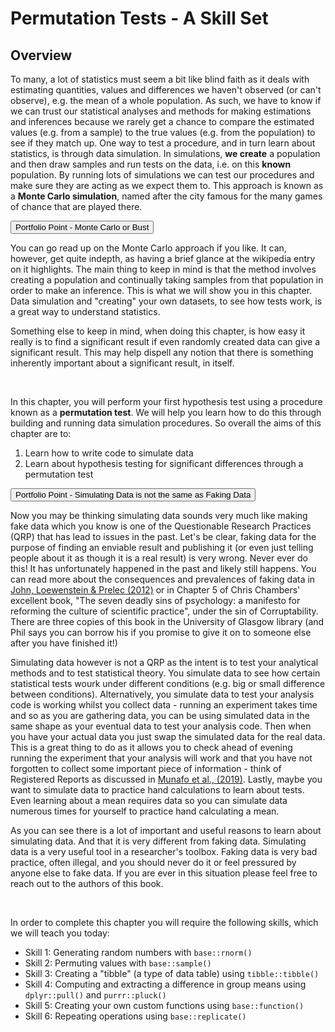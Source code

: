 # Permutation Tests - A Skill Set 

## Overview

To many, a lot of statistics must seem a bit like blind faith as it deals with estimating quantities, values and differences we haven't observed (or can't observe), e.g. the mean of a whole population. As such, we have to know if we can trust our statistical analyses and methods for making estimations and inferences because we rarely get a chance to compare the estimated values (e.g. from a sample) to the true values (e.g. from the population) to see if they match up. One way to test a procedure, and in turn learn about statistics, is through data simulation. In simulations, **we create** a population and then draw samples and run tests on the data, i.e. on this **known** population. By running lots of simulations we can test our procedures and make sure they are acting as we expect them to. This approach is known as a **Monte Carlo simulation**, named after the city famous for the many games of chance that are played there. 


<div class='webex-solution'><button>Portfolio Point - Monte Carlo or Bust</button>

<div class="info">
<p>You can go read up on the Monte Carlo approach if you like. It can, however, get quite indepth, as having a brief glance at the wikipedia entry on it highlights. The main thing to keep in mind is that the method involves creating a population and continually taking samples from that population in order to make an inference. This is what we will show you in this chapter. Data simulation and "creating" your own datasets, to see how tests work, is a great way to understand statistics.</p>
<p>Something else to keep in mind, when doing this chapter, is how easy it really is to find a significant result if even randomly created data can give a significant result. This may help dispell any notion that there is something inherently important about a significant result, in itself.</p>
</div>

</div>

<br>

In this chapter, you will perform your first hypothesis test using a procedure known as a **permutation test**. We will help you learn how to do this through building and running data simulation procedures. So overall the aims of this chapter are to:

1. Learn how to write code to simulate data
2. Learn about hypothesis testing for significant differences through a permutation test


<div class='webex-solution'><button>Portfolio Point - Simulating Data is not the same as Faking Data</button>

<div class="info">
<p>Now you may be thinking simulating data sounds very much like making fake data which you know is one of the Questionable Research Practices (QRP) that has lead to issues in the past. Let's be clear, faking data for the purpose of finding an enviable result and publishing it (or even just telling people about it as though it is a real result) is very wrong. Never ever do this! It has unfortunately happened in the past and likely still happens. You can read more about the consequences and prevalences of faking data in <a href="https://www.cmu.edu/dietrich/sds/docs/loewenstein/MeasPrevalQuestTruthTelling.pdf" target = "_blank">John, Loewenstein &amp; Prelec (2012)</a> or in Chapter 5 of Chris Chambers' excellent book, "The seven deadly sins of psychology: a manifesto for reforming the culture of scientific practice", under the sin of Corruptability. There are three copies of this book in the University of Glasgow library (and Phil says you can borrow his if you promise to give it on to someone else after you have finished it!)</p>
<p>Simulating data however is not a QRP as the intent is to test your analytical methods and to test statistical theory. You simulate data to see how certain statistical tests wourk under different conditions (e.g. big or small difference between conditions). Alternatively, you simulate data to test your analysis code is working whilst you collect data - running an experiment takes time and so as you are gathering data, you can be using simulated data in the same shape as your eventual data to test your analysis code. Then when you have your actual data you just swap the simulated data for the real data. This is a great thing to do as it allows you to check ahead of evening running the experiment that your analysis will work and that you have not forgotten to collect some important piece of information - think of Registered Reports as discussed in <a href = "https://www.nature.com/articles/s41562-016-0021" target = "_blank">Munafo et al., (2019)</a>. Lastly, maybe you want to simulate data to practice hand calculations to learn about tests. Even learning about a mean requires data so you can simulate data numerous times for yourself to practice hand calculating a mean.</p>
<p>As you can see there is a lot of important and useful reasons to learn about simulating data. And that it is very different from faking data. Simulating data is a very useful tool in a researcher's toolbox. Faking data is very bad practice, often illegal, and you should never do it or feel pressured by anyone else to fake data. If you are ever in this situation please feel free to reach out to the authors of this book.</p>
</div>

</div>

<br>

In order to complete this chapter you will require the following skills, which we will teach you today:

  + Skill 1: Generating random numbers with `base::rnorm()` 
  + Skill 2: Permuting values with `base::sample()`  
  + Skill 3: Creating a "tibble" (a type of data table) using `tibble::tibble()`
  + Skill 4: Computing and extracting a difference in group means using `dplyr::pull()` and `purrr::pluck()`
  + Skill 5: Creating your own custom functions using `base::function()`
  + Skill 6: Repeating operations using `base::replicate()`
  

